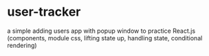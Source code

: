 # user-tracker

a simple adding users app with popup window to practice React.js (components, module css, lifting state up, handling state, conditional rendering)
